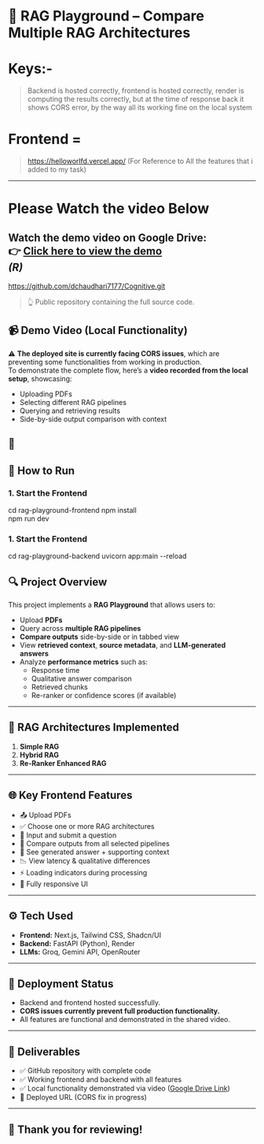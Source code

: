 # 🧠 RAG Playground – Compare Multiple RAG Architectures

# Keys:-
> Backend is hosted correctly, 
> frontend is hosted correctly, 
> render is computing the results correctly, 
> but at the time of response back it shows CORS error, 
> by the way all its working fine on the local system

# Frontend = 
> https://helloworlfd.vercel.app/  (For Reference to All the features that i added to my task)
---
# Please Watch the video Below
 **Watch the demo video on Google Drive:**  
👉 [Click here to view the demo](https://drive.google.com/file/d/1J03PcaxUngdxH9xMmX1KNjoCyf99w9QD/view?usp=sharing)  
*(R)*
---

https://github.com/dchaudhari7177/Cognitive.git 
> 👆 Public repository containing the full source code.


## 📹 Demo Video (Local Functionality)

⚠️ **The deployed site is currently facing CORS issues**, which are preventing some functionalities from working in production.  
To demonstrate the complete flow, here’s a **video recorded from the local setup**, showcasing:

- Uploading PDFs
- Selecting different RAG pipelines
- Querying and retrieving results
- Side-by-side output comparison with context

📁
---
## 🚀 How to Run 
### 1. Start the Frontend
cd rag-playground-frontend
npm install  
npm run dev
### 1. Start the Frontend
cd rag-playground-backend
uvicorn app:main --reload


## 🔍 Project Overview

This project implements a **RAG Playground** that allows users to:

- Upload **PDFs**
- Query across **multiple RAG pipelines**
- **Compare outputs** side-by-side or in tabbed view
- View **retrieved context**, **source metadata**, and **LLM-generated answers**
- Analyze **performance metrics** such as:
  - Response time
  - Qualitative answer comparison
  - Retrieved chunks
  - Re-ranker or confidence scores (if available)

---

## 🧪 RAG Architectures Implemented

1. **Simple RAG**
2. **Hybrid RAG**
3. **Re-Ranker Enhanced RAG**

---

## 🌐 Key Frontend Features

- 📤 Upload PDFs
- ✅ Choose one or more RAG architectures
- 💬 Input and submit a question
- 🔁 Compare outputs from all selected pipelines
- 🧠 See generated answer + supporting context
- 📉 View latency & qualitative differences
- ⚡ Loading indicators during processing
- 📱 Fully responsive UI

---

## ⚙️ Tech Used

- **Frontend:** Next.js, Tailwind CSS, Shadcn/UI
- **Backend:** FastAPI (Python), Render
- **LLMs:** Groq, Gemini API, OpenRouter


---

## 🚧 Deployment Status

- Backend and frontend hosted successfully.
- **CORS issues currently prevent full production functionality.**
- All features are functional and demonstrated in the shared video.

---

## 📝 Deliverables

- ✅ GitHub repository with complete code
- ✅ Working frontend and backend with all features
- ✅ Local functionality demonstrated via video ([Google Drive Link](https://drive.google.com/file/d/1J03PcaxUngdxH9xMmX1KNjoCyf99w9QD/view?usp=drive_link))
- 🚧 Deployed URL (CORS fix in progress)

---

## 🙌 Thank you for reviewing!
